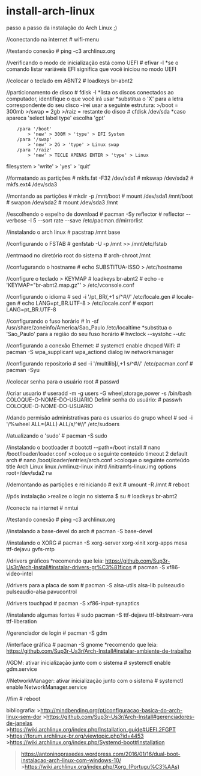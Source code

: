 # install-arch-linux
passo a passo da instalação do Arch Linux ;)

//conectando na internet 
	# wifi-menu

//testando conexão
	# ping -c3 archlinux.org
	
//verificando o modo de inicialização está como UEFI
	# efivar -l
	*se o comando listar variáveis EFI significa que você iniciou no modo 
UEFI

//colocar o teclado em ABNT2
	# loadkeys br-abnt2
	
//particionamento de disco
	# fdisk -l
	*lista os discos conectados ao computador, identifique o que você irá 
usar
	*substitua o 'X' para a letra correspondente do seu disco
	-irei usar a seguinte estrutura:
		>/boot = 300mb
		>/swap = 2gb
		>/raiz = restante do disco
	# cfdisk /dev/sda
		*caso apareca 'select label type' escolha 'gpt'
	
		/para '/boot'
			> 'new' > 300M > 'type' > EFI System
		/para '/swap'
			> 'new' > 2G > 'type' > Linux swap
		/para '/raiz'
			> 'new' > TECLE APENAS ENTER > 'type' > Linux 
filesystem
		> 'write' > 'yes' > 'quit'

//formatando as partições
	# mkfs.fat -F32 /dev/sda1
	# mkswap /dev/sda2
	# mkfs.ext4 /dev/sda3
	
//montando as partições
	# mkdir -p /mnt/boot
	# mount /dev/sda1 /mnt/boot
	# swapon /dev/sda2
	# mount /dev/sda3 /mnt

//escolhendo o espelho de download
	# pacman -Sy reflector
	# reflector --verbose -l 5 --sort rate --save 
/etc/pacman.d/mirrorlist
	
//instalando o arch linux
	# pacstrap /mnt base

//configurando o FSTAB
	# genfstab -U -p /mnt >> /mnt/etc/fstab

//entrnaod no diretório root do sistema
	# arch-chroot /mnt
	
//confugurando o hostname
	# echo SUBSTITUA-ISSO > /etc/hostname
	
//configure o teclado > KEYMAP
	# loadkeys br-abnt2
	# echo -e 'KEYMAP="br-abnt2.map.gz"' > /etc/vconsole.conf

//configurando o idioma
	# sed -i '/pt_BR/,+1 s/^#//' /etc/locale.gen
	# locale-gen
	# echo LANG=pt_BR.UTF-8 > /etc/locale.conf
	# export LANG=pt_BR.UTF-8
	
//configurando o fuso horário
	# ln -sf /usr/share/zoneinfo/America/Sao_Paulo /etc/localtime
	*substitua o 'Sao_Paulo' para a região do seu fuso horário
	# hwclock --systohc --utc

//configurando a conexão
	Ethernet:
		# systemctl enable dhcpcd
	Wifi:
		# pacman -S wpa_supplicant wpa_actiond dialog iw 
networkmanager

//configurando repositorio
	# sed -i '/multilib\]/,+1 s/^#//' /etc/pacman.conf
	# pacman -Syu

//colocar senha para o usuário root
	# passwd

//criar usuario
	# useradd -m -g users -G wheel,storage,power -s /bin/bash 
COLOQUE-O-NOME-DO-USUARIO
	Definir senha do usuário:
	# passwh COLOQUE-O-NOME-DO-USUARIO
	
//dando permisão administrativas para os usuarios do grupo wheel
	# sed -i '/%wheel ALL=(ALL) ALL/s/^#//' /etc/sudoers
	
//atualizando o 'sudo'
	# pacman -S sudo

//instalando o bootloader
	# bootctl --path=/boot install
	# nano /boot/loader/loader.conf
		>coloque o seguinte conteúdo
			timeout 2
			default arch
	# nano /boot/loader/entries/arch.conf
		>coloque o seguinte conteúdo
			title Arch Linux
			linux /vmlinuz-linux
			initrd /initramfs-linux.img
			options root=/dev/sda2 rw

//demontando as partições e reiniciando
	# exit
	# umount -R /mnt
	# reboot

//pós instalação
	>realize o login no sistema
	$ su
	# loadkeys br-abnt2

//conecte na internet
	# nmtui

//testando conexão
	# ping -c3 archlinux.org
	
//instalando a base-devel do arch
	# pacman -S base-devel

//instalando o XORG 
	# pacman -S xorg-server xorg-xinit xorg-apps mesa ttf-dejavu gvfs-mtp
	
//drivers gráficos
	*recomendo que leia: 
https://github.com/Sup3r-Us3r/Arch-Install#instalar-drivers-gr%C3%81ficos
	# pacman -S xf86-video-intel
	
//drivers para a placa de som
	# pacman -S alsa-utils alsa-lib pulseaudio pulseaudio-alsa 
pavucontrol
	
//drivers touchpad
	# pacman -S xf86-input-synaptics

//instalando algumas fontes
	# sudo pacman -S ttf-dejavu ttf-bitstream-vera ttf-liberation

//gerenciador de login
	# pacman -S gdm

//interface gráfica
	# pacman -S gnome
	*recomendo que leia: 
https://github.com/Sup3r-Us3r/Arch-Install#instalar-ambiente-de-trabalho
	
//GDM: ativar inicialização junto com o sistema
	# systemctl enable gdm.service

//NetworkManager: ativar inicialização junto com o sistema
	# systemctl enable NetworkManager.service
	
//fim
	# reboot
	
bibliografia:
	>http://mindbending.org/pt/configuracao-basica-do-arch-linux-sem-dor
	>https://github.com/Sup3r-Us3r/Arch-Install#gerenciadores-de-janelas
	>https://wiki.archlinux.org/index.php/Installation_guide#UEFI.2FGPT
	>https://forum.archlinux-br.org/viewtopic.php?id=4453
	>https://wiki.archlinux.org/index.php/Systemd-boot#Installation
	
>https://antoninopraxedes.wordpress.com/2016/01/16/dual-boot-instalacao-arch-linux-com-windows-10/
	>https://wiki.archlinux.org/index.php/Xorg_(Portugu%C3%AAs)
